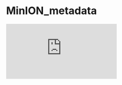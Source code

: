 # MinION_metadata

<embed src="https://github.com/tomsauv/MinION_metadata_BMC_Genomics/master/MinION_metaplot.pdf" type="application/pdf" />
